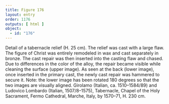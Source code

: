 ```yaml
---
title: Figure 176
layout: entry
order: 1176
outputs: [ html ]
object:
  - id: "176"
---
```


Detail of a tabernacle relief (H. 25 cm). The relief was cast with a large flaw. The figure of Christ was entirely remodeled in wax and cast separately in bronze. The cast repair was then inserted into the casting flaw and chased. Due to differences in the color of the alloy, the repair became visible while cleaning the surface (upper image). As seen at the back (lower image), once inserted in the primary cast, the newly cast repair was hammered to secure it. Note: the lower image has been rotated 180 degrees so that the two images are visually aligned. Girolamo (Italian, ca. 1510–1584/89) and Ludovico Lombardo (Italian, 1507/8–1575), Tabernacle, Chapel of the Holy Sacrament, Fermo Cathedral, Marche, Italy, by 1570–71, H. 230 cm.
